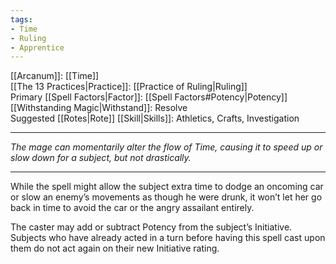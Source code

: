 ```yaml
---
tags:
- Time
- Ruling
- Apprentice
---
```


[[Arcanum]]: [[Time]]\
[[The 13 Practices|Practice]]: [[Practice of Ruling|Ruling]]\
Primary [[Spell Factors|Factor]]: [[Spell Factors#Potency|Potency]]\
[[Withstanding Magic|Withstand]]: Resolve\
Suggested [[Rotes|Rote]] [[Skill|Skills]]: Athletics, Crafts, Investigation

---

_The mage can momentarily alter the flow of Time, causing it to speed up or slow down for a subject, but not drastically._

---

While the spell might allow the subject extra time to dodge an oncoming car or slow an enemy’s movements as though he were drunk, it won’t let her go back in time to avoid the car or the angry assailant entirely.

The caster may add or subtract Potency from the subject’s Initiative.\
Subjects who have already acted in a turn before having this spell cast upon them do not act again on their new Initiative rating.